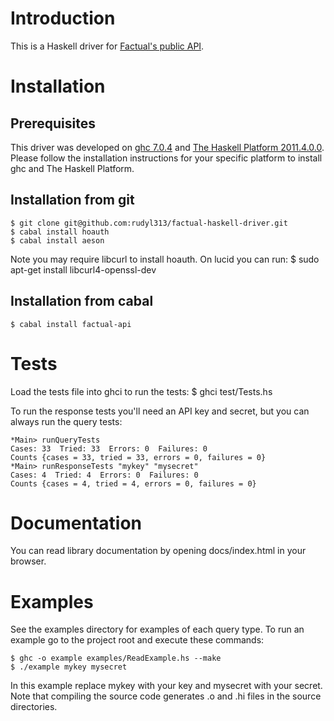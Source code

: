 # Introduction

This is a Haskell driver for [Factual's public API](http://developer.factual.com/display/docs/Factual+Developer+APIs+Version+3).

# Installation

## Prerequisites

This driver was developed on [ghc 7.0.4](http://www.haskell.org/ghc/)
and [The Haskell Platform 2011.4.0.0](http://hackage.haskell.org/platform/).
Please follow the installation instructions for your specific
platform to install ghc and The Haskell Platform.

## Installation from git

    $ git clone git@github.com:rudyl313/factual-haskell-driver.git
    $ cabal install hoauth
    $ cabal install aeson

Note you may require libcurl to install hoauth. On lucid you can run:
    $ sudo apt-get install libcurl4-openssl-dev

## Installation from cabal

    $ cabal install factual-api

# Tests

Load the tests file into ghci to run the tests:
    $ ghci test/Tests.hs

To run the response tests you'll need an API key and secret, but you
can always run the query tests:

    *Main> runQueryTests
    Cases: 33  Tried: 33  Errors: 0  Failures: 0
    Counts {cases = 33, tried = 33, errors = 0, failures = 0}
    *Main> runResponseTests "mykey" "mysecret"
    Cases: 4  Tried: 4  Errors: 0  Failures: 0
    Counts {cases = 4, tried = 4, errors = 0, failures = 0}

# Documentation

You can read library documentation by opening docs/index.html in
your browser.

# Examples

See the examples directory for examples of each query type. To
run an example go to the project root and execute these commands:

    $ ghc -o example examples/ReadExample.hs --make
    $ ./example mykey mysecret

In this example replace mykey with your key and mysecret with your
secret. Note that compiling the source code generates .o and .hi
files in the source directories.
